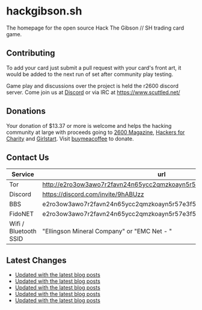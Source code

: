 # hackgibson.sh
The homepage for the open source Hack The Gibson // SH trading card game.


## Contributing

To add your card just submit a pull request with your card's front art, it would be added to the next run of set after community play testing.

Game play and discussions over the project is held the r2600 discord server. Come join us at [Discord](https://discord.com/invite/9hABUzz) or via IRC at https://www.scuttled.net/


## Donations

Your donation of $13.37 or more is welcome and helps the hacking community at large with proceeds going to [2600 Magazine](https://2600.com/), [Hackers for Charity](https://hackersforcharity.org) and [Girlstart](https://girlstart.org).  Visit [buymeacoffee](https://www.buymeacoffee.com/hackgibson.sh) to donate.


## Contact Us

Service | url
-|-
Tor | http://e2ro3ow3awo7r2favn24n65ycc2qmzkoayn5r57e3f56nvjwdcgg32ad.onion
Discord | https://discord.com/invite/9hABUzz
BBS | e2ro3ow3awo7r2favn24n65ycc2qmzkoayn5r57e3f56nvjwdcgg32ad.onion:23
FidoNET | e2ro3ow3awo7r2favn24n65ycc2qmzkoayn5r57e3f56nvjwdcgg32ad.onion:24554
Wifi / Bluetooth SSID | "Ellingson Mineral Company" or "EMC Net - <fidonet address>"

## Latest Changes
<!-- BLOG-POST-LIST:START -->
- [Updated with the latest blog posts](https://github.com/DFW2600/hackgibson.sh/commit/96dbcaefb5fb0dc9315105e41111b04951937727)
- [Updated with the latest blog posts](https://github.com/DFW2600/hackgibson.sh/commit/a3825d32718421a7a2debd81a233c2d6aea851a5)
- [Updated with the latest blog posts](https://github.com/DFW2600/hackgibson.sh/commit/8a908c8f2518b4f1aefe29bab4ff64a4010273b0)
- [Updated with the latest blog posts](https://github.com/DFW2600/hackgibson.sh/commit/fcecc392141943ec16f63aed1c4bb6751b25229a)
- [Updated with the latest blog posts](https://github.com/DFW2600/hackgibson.sh/commit/337620ffd2854d9398f2de78f9e2b341cd62b611)
<!-- BLOG-POST-LIST:END -->
